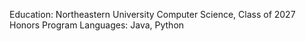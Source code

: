 Education: Northeastern University 
            Computer Science, Class of 2027 
            Honors Program 
Languages: Java, Python 
